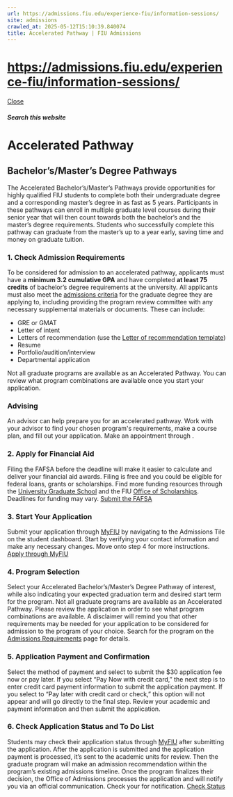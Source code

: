 ```yaml
---
url: https://admissions.fiu.edu/experience-fiu/information-sessions/
site: admissions
crawled_at: 2025-05-12T15:10:39.840074
title: Accelerated Pathway | FIU Admissions
---
```


# https://admissions.fiu.edu/experience-fiu/information-sessions/

[ Close ](https://admissions.fiu.edu/how-to-apply/accelerated-pathway-applicant/)
##### Search this website
# Accelerated Pathway
## Bachelor’s/Master’s Degree Pathways
The Accelerated Bachelor’s/Master’s Pathways provide opportunities for highly qualified FIU students to complete both their undergraduate degree and a corresponding master’s degree in as fast as 5 years. Participants in these pathways can enroll in multiple graduate level courses during their senior year that will then count towards both the bachelor’s and the master’s degree requirements. Students who successfully complete this pathway can graduate from the master’s up to a year early, saving time and money on graduate tuition.
### 1. Check Admission Requirements
To be considered for admission to an accelerated pathway, applicants must have a **minimum 3.2 cumulative GPA** and have completed **at least 75 credits** of bachelor’s degree requirements at the university.
All applicants must also meet the [admissions criteria](https://admissions.fiu.edu/how-to-apply/graduate-applicant/admission-requirements/index.html) for the graduate degree they are applying to, including providing the program review committee with any necessary supplemental materials or documents. These can include:
  * GRE or GMAT
  * Letter of intent
  * Letters of recommendation (use the [Letter of recommendation template](https://admissions.fiu.edu/_assets/docs/letter-of-recommendation.pdf))
  * Resume
  * Portfolio/audition/interview
  * Departmental application


Not all graduate programs are available as an Accelerated Pathway. You can review what program combinations are available once you start your application.
### Advising
An advisor can help prepare you for an accelerated pathway. Work with your advisor to find your chosen program's requirements, make a course plan, and fill out your application. Make an appointment through .
### 2. Apply for Financial Aid
Filing the FAFSA before the deadline will make it easier to calculate and deliver your financial aid awards. Filing is free and you could be eligible for federal loans, grants or scholarships. Find more funding resources through the [University Graduate School](http://gradschool.fiu.edu/students/funding/) and the FIU [Office of Scholarships](https://onestop.fiu.edu/finances/types-of-aid/scholarships/find-scholarships/). Deadlines for funding may vary.
[Submit the FAFSA](https://onestop.fiu.edu/finances/applying-for-aid/submit-the-fafsa/)
### 3. Start Your Application
Submit your application through [MyFIU](https://my.fiu.edu/) by navigating to the Admissions Tile on the student dashboard. Start by verifying your contact information and make any necessary changes. Move onto step 4 for more instructions.
[Apply through MyFIU](https://my.fiu.edu/)
### 4. Program Selection
Select your Accelerated Bachelor’s/Master’s Degree Pathway of interest, while also indicating your expected graduation term and desired start term for the program. Not all graduate programs are available as an Accelerated Pathway. Please review the application in order to see what program combinations are available.
A disclaimer will remind you that other requirements may be needed for your application to be considered for admission to the program of your choice. Search for the program on the [Admissions Requirements](https://admissions.fiu.edu/how-to-apply/graduate-applicant/admission-requirements/index.html) page for details.
### 5. Application Payment and Confirmation
Select the method of payment and select to submit the $30 application fee now or pay later.
If you select “Pay Now with credit card,” the next step is to enter credit card payment information to submit the application payment. If you select to “Pay later with credit card or check,” this option will not appear and will go directly to the final step.
Review your academic and payment information and then submit the application. 
### 6. Check Application Status and To Do List
Students may check their application status through [MyFIU](https://my.fiu.edu/) after submitting the application.
After the application is submitted and the application payment is processed, it’s sent to the academic units for review. Then the graduate program will make an admission recommendation within the program’s existing admissions timeline. 
Once the program finalizes their decision, the Office of Admissions processes the application and will notify you via an official communication. Check your for notification.
[Check Status](https://onestop.fiu.edu/admissions/application-status/)

